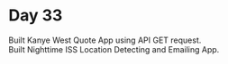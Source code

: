 # Day 33

Built Kanye West Quote App using API GET request.<br />
Built Nighttime ISS Location Detecting and Emailing App.
